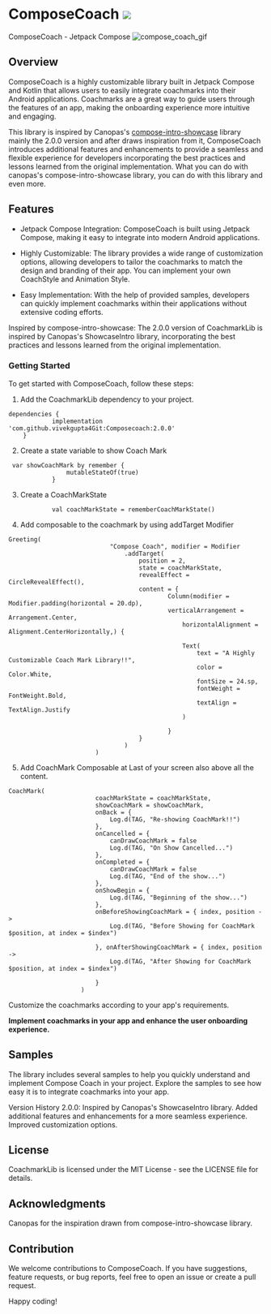 # ComposeCoach [![](https://jitpack.io/v/vivekgupta4Git/Composecoach.svg)](https://jitpack.io/#vivekgupta4Git/Composecoach)

ComposeCoach - Jetpack Compose
![compose_coach_gif](https://github.com/vivekgupta4Git/ComposeCoach/assets/91813403/88358976-dc08-43a3-934c-505f4d145020)

## Overview
  ComposeCoach is a highly customizable library built in Jetpack Compose and Kotlin that allows users to easily integrate coachmarks into their Android applications. Coachmarks are a great way to guide users through the features of an app, making the onboarding experience more intuitive and engaging.

  This library is inspired by Canopas's [compose-intro-showcase](https://github.com/canopas/compose-intro-showcase) library mainly the 2.0.0 version and after draws inspiration from it, ComposeCoach introduces additional features and enhancements to provide a seamless and flexible experience for developers incorporating the best practices and lessons learned from the original implementation. What you can do with canopas's compose-intro-showcase library, you can do with this library and even more. 

## Features
  * Jetpack Compose Integration: ComposeCoach is built using Jetpack Compose, making it easy to integrate into modern Android applications.

  * Highly Customizable: The library provides a wide range of customization options, allowing developers to tailor the coachmarks to match the design and branding of their app. You can implement your own CoachStyle and Animation Style. 

 * Easy Implementation: With the help of provided samples, developers can quickly implement coachmarks within their applications without extensive coding efforts.

Inspired by compose-intro-showcase: The 2.0.0 version of CoachmarkLib is inspired by Canopas's ShowcaseIntro library, incorporating the best practices and lessons learned from the original implementation.

### Getting Started

To get started with ComposeCoach, follow these steps:

1. Add the CoachmarkLib dependency to your project.
```
dependencies {
	        implementation 'com.github.vivekgupta4Git:Composecoach:2.0.0'
	}
```
2. Create a state variable to show Coach Mark
```
 var showCoachMark by remember {
                mutableStateOf(true)
            }
```
3. Create a CoachMarkState
```             
            val coachMarkState = rememberCoachMarkState()
```
4. Add composable to the coachmark by using addTarget Modifier
```
Greeting(
                            "Compose Coach", modifier = Modifier
                                .addTarget(
                                    position = 2,
                                    state = coachMarkState,
                                    revealEffect = CircleRevealEffect(),
                                    content = {
                                            Column(modifier = Modifier.padding(horizontal = 20.dp),
                                            verticalArrangement = Arrangement.Center,
                                                horizontalAlignment = Alignment.CenterHorizontally,) {

                                                Text(
                                                    text = "A Highly Customizable Coach Mark Library!!",
                                                    color = Color.White,
                                                    fontSize = 24.sp,
                                                    fontWeight = FontWeight.Bold,
                                                    textAlign = TextAlign.Justify
                                                )

                                            }
                                    }
                                )
                        )
```   
5. Add CoachMark Composable at Last of your screen also above all the content.
```
CoachMark(
                        coachMarkState = coachMarkState,
                        showCoachMark = showCoachMark,
                        onBack = {
                            Log.d(TAG, "Re-showing CoachMark!!")
                        },
                        onCancelled = {
                            canDrawCoachMark = false
                            Log.d(TAG, "On Show Cancelled...")
                        },
                        onCompleted = {
                            canDrawCoachMark = false
                            Log.d(TAG, "End of the show...")
                        },
                        onShowBegin = {
                            Log.d(TAG, "Beginning of the show...")
                        },
                        onBeforeShowingCoachMark = { index, position ->
                            Log.d(TAG, "Before Showing for CoachMark $position, at index = $index")

                        }, onAfterShowingCoachMark = { index, position ->
                            Log.d(TAG, "After Showing for CoachMark $position, at index = $index")

                        }
                    )
```
Customize the coachmarks according to your app's requirements.

**Implement coachmarks in your app and enhance the user onboarding experience.**

## Samples
The library includes several samples to help you quickly understand and implement Compose Coach in your project. Explore the samples to see how easy it is to integrate coachmarks into your app.

Version History
2.0.0:
Inspired by Canopas's ShowcaseIntro library.
Added additional features and enhancements for a more seamless experience.
Improved customization options.

## License
CoachmarkLib is licensed under the MIT License - see the LICENSE file for details.

## Acknowledgments
Canopas for the inspiration drawn from compose-intro-showcase library.

## Contribution
We welcome contributions to ComposeCoach. If you have suggestions, feature requests, or bug reports, feel free to open an issue or create a pull request.

Happy coding!





